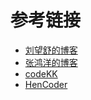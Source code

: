 # 参考链接

- [刘望舒的博客](https://blog.csdn.net/itachi85)
- [张鸿洋的博客](https://blog.csdn.net/lmj623565791)
- [codeKK](https://p.codekk.com/)
- [HenCoder](https://hencoder.com/)